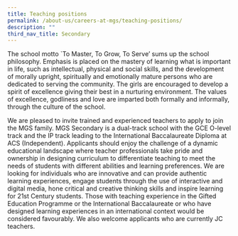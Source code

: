 ```yaml
---
title: Teaching positions
permalink: /about-us/careers-at-mgs/teaching-positions/
description: ""
third_nav_title: Secondary
---
```


The school motto \`To Master, To Grow, To Serve’ sums up the school philosophy. Emphasis is placed on the mastery of learning what is important in life, such as intellectual, physical and social skills, and the development of morally upright, spiritually and emotionally mature persons who are dedicated to serving the community. The girls are encouraged to develop a spirit of excellence giving their best in a nurturing environment. The values of excellence, godliness and love are imparted both formally and informally, through the culture of the school.

  

We are pleased to invite trained and experienced teachers to apply to join the MGS family. MGS Secondary is a dual-track school with the GCE O-level track and the IP track leading to the International Baccalaureate Diploma at ACS (Independent). Applicants should enjoy the challenge of a dynamic educational landscape where teacher professionals take pride and ownership in designing curriculum to differentiate teaching to meet the needs of students with different abilities and learning preferences. We are looking for individuals who are innovative and can provide authentic learning experiences, engage students through the use of interactive and digital media, hone critical and creative thinking skills and inspire learning for 21st Century students. Those with teaching experience in the Gifted Education Programme or the International Baccalaureate or who have designed learning experiences in an international context would be considered favourably. We also welcome applicants who are currently JC teachers.